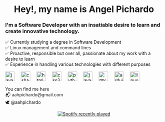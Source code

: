 <h1 align="center">Hey!, my name is Angel Pichardo</h1>



<h3 align="left">I'm a Software Developer with an insatiable desire to learn and create innovative technology.</h3>



<p align="left">✅ Currently studying a degree in Software Development<br>✅ Linux management and command lines<br>✅ Proactive, responsible but over all, passionate about my work with a desire to learn<br>✅ Experience in handling various technologies with different purposes</p>



<div align="left">
  <img src="https://cdn.jsdelivr.net/gh/devicons/devicon/icons/java/java-original.svg" height="30" alt="java logo"  />
  <img width="12" />
  <img src="https://cdn.jsdelivr.net/gh/devicons/devicon/icons/csharp/csharp-original.svg" height="30" alt="csharp logo"  />
  <img width="12" />
  <img src="https://cdn.jsdelivr.net/gh/devicons/devicon/icons/html5/html5-original.svg" height="30" alt="html5 logo"  />
  <img width="12" />
  <img src="https://cdn.jsdelivr.net/gh/devicons/devicon/icons/css3/css3-original.svg" height="30" alt="css3 logo"  />
  <img width="12" />
  <img src="https://cdn.jsdelivr.net/gh/devicons/devicon/icons/python/python-original.svg" height="30" alt="python logo"  />
  <img width="12" />
  <img src="https://cdn.jsdelivr.net/gh/devicons/devicon/icons/javascript/javascript-original.svg" height="30" alt="javascript logo"  />
  <img width="12" />
  <img src="https://cdn.jsdelivr.net/gh/devicons/devicon/icons/mysql/mysql-original.svg" height="30" alt="mysql logo"  />
  <img width="12" />
  <img src="https://cdn.jsdelivr.net/gh/devicons/devicon/icons/arduino/arduino-original.svg" height="30" alt="arduino logo"  />
  <img width="12" />
  <img src="https://cdn.jsdelivr.net/gh/devicons/devicon/icons/linux/linux-original.svg" height="30" alt="linux logo"  />
</div>



<p align="left">You can find me here<br>📬 aahpichardo@gmail.com<br>🕊 @aahpichardo</p>


<div align="center">
  <a href="https://open.spotify.com/user/12150659694">
    <img src="https://spotify-recently-played-readme.vercel.app/api?user=12150659694&count=1&unique=false" alt="Spotify recently played"  />
  </a>
</div>


